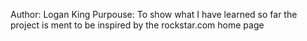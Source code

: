 Author: Logan King
Purpouse: To show what I have learned so far
the project is ment to be inspired by the rockstar.com home page
